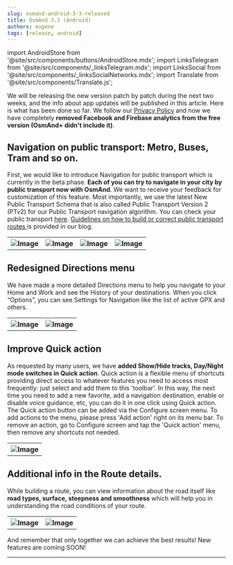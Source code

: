 ```yaml
---
slug: osmand-android-3-3-released
title: OsmAnd 3.3 (Android)
authors: eugene
tags: [release, android]
---
```

import AndroidStore from '@site/src/components/buttons/AndroidStore.mdx';
import LinksTelegram from '@site/src/components/_linksTelegram.mdx';
import LinksSocial from '@site/src/components/_linksSocialNetworks.mdx';
import Translate from '@site/src/components/Translate.js';

We will be releasing the new version patch by patch during the next two weeks, and the info about app updates will be published in this article. Here is what has been done so far.
We follow our <a href="https://osmand.net/help-online/privacy-policy">Privacy Policy</a> and now we have completely **removed Facebook and Firebase analytics from the free version (OsmAnd+ didn't include it)**.

<!--truncate-->

## Navigation on public transport: Metro, Buses, Tram and so on.

First, we would like to introduce Navigation for public transport which is currently in the beta phase. **Each of you can try to navigate in your city by public transport now with OsmAnd**. We want to receive your feedback for customization of this feature. Most importantly, we use the latest New Public Transport Schema that is also called Public Transport Version 2 (PTv2) for our Public Transport navigation algorithm. You can check your public transport <a href="http://tools.geofabrik.de/osmi/">here</a>. <a href="https://osmand.net/blog/guideline-pt">Guidelines on how to build or correct public transport routes </a>is provided in our blog.

<table class="blogimage">
  <tr>
    <th><img src={require('./pt_1_blog.png').default} alt="Image"/></th>
    <th><img src={require('./pt_2_blog.png').default} alt="Image"/></th>
    <th><img src={require('./pt_3_blog.png').default} alt="Image"/></th>
    <th><img src={require('./pt_4_blog.png').default} alt="Image"/></th>
      </tr>
</table> 

## Redesigned Directions menu

We have made a more detailed Directions menu to help you navigate to your Home and Work and see the History of your destinations. When you click “Options”, you can see Settings for Navigation like the list of active GPX and others.

<table class="blogimage">
  <tr>
    <th><img src={require('./pt_5_blog.png').default} alt="Image"/></th>
    <th><img src={require('./pt_6_blog.png').default} alt="Image"/></th>
      </tr>
</table> 

## Improve Quick action

As requested by many users, we have **added Show/Hide tracks, Day/Night mode switches in Quick action**. Quick action is a flexible menu of shortcuts providing direct access to whatever features you need to access most frequently: just select and add them to this 'toolbar'. In this way, the next time you need to add a new favorite, add a navigation destination, enable or disable voice guidance, etc, you can do it in one click using Quick action. The Quick action button can be added via the Configure screen menu. To add actions to the menu, please press 'Add action' right on its menu bar. To remove an action, go to Configure screen and tap the 'Quick action' menu, then remove any shortcuts not needed.

<table class="blogimage">
  <tr>
    <th><img src={require('./pt_7_blog.png').default} alt="Image"/></th>
      </tr>
</table> 

## Additional info in the Route details.

While building a route,  you can view information about the road itself like **road types, surface, steepness and smoothness** which will help you in understanding the road conditions of your route.

<table class="blogimage">
  <tr>
    <th><img src={require('./pt_8_blog.png').default} alt="Image"/></th>
    <th><img src={require('./pt_9_blog.png').default} alt="Image"/></th>
      </tr>
</table> 

And remember that only together we can achieve the best results!
New features are coming SOON!
____________________________ 

<LinksSocial/>
<LinksTelegram/>
<AndroidStore/>